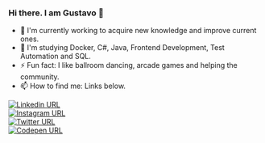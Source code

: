 ### Hi there. I am Gustavo 👋

- 🔭 I'm currently working to acquire new knowledge and improve current ones.
- 🌱 I'm studying Docker, C#, Java, Frontend Development, Test Automation and SQL.
- ⚡ Fun fact: I like ballroom dancing, arcade games and helping the community.
- 📫 How to find me: Links below.

<a href="https://www.linkedin.com/in/gustavopereiradias/" target="_blank">
  <img alt="Linkedin URL" src="https://img.shields.io/badge/-LinkedIn-%230077B5?style=for-the-badge&logo=linkedin">
</a><br>
<a href="https://www.instagram.com/gpd38/" target="_blank">
  <img alt="Instagram URL" src="https://img.shields.io/badge/-Instagram-ff69b4?style=for-the-badge&logo=instagram">
</a><br>
<a href="https://twitter.com/gpddias" target="_blank">
  <img alt="Twitter URL" src="https://img.shields.io/twitter/url?style=social&url=https%3A%2F%2Ftwitter.com%2Fgpddias">
</a><br>
<a href="https://codepen.io/gpd38" target="_blank">
  <img alt="Codepen URL" src="https://img.shields.io/badge/-Codepen-black?style=for-the-badge&logo=codepen">
</a>
